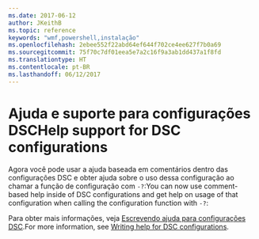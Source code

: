 ```yaml
---
ms.date: 2017-06-12
author: JKeithB
ms.topic: reference
keywords: "wmf,powershell,instalação"
ms.openlocfilehash: 2ebee552f22abd64ef644f702ce4ee627f7b0a69
ms.sourcegitcommit: 75f70c7df01eea5e7a2c16f9a3ab1dd437a1f8fd
ms.translationtype: HT
ms.contentlocale: pt-BR
ms.lasthandoff: 06/12/2017
---
```

# <a name="help-support-for-dsc-configurations"></a><span data-ttu-id="0a41e-102">Ajuda e suporte para configurações DSC</span><span class="sxs-lookup"><span data-stu-id="0a41e-102">Help support for DSC configurations</span></span>

<span data-ttu-id="0a41e-103">Agora você pode usar a ajuda baseada em comentários dentro das configurações DSC e obter ajuda sobre o uso dessa configuração ao chamar a função de configuração com `-?`:</span><span class="sxs-lookup"><span data-stu-id="0a41e-103">You can now use comment-based help inside of DSC configurations and get help on usage of that configuration when calling the configuration function with `-?`:</span></span>  

<span data-ttu-id="0a41e-104">Para obter mais informações, veja [Escrevendo ajuda para configurações DSC](https://msdn.microsoft.com/powershell/dsc/confighelp).</span><span class="sxs-lookup"><span data-stu-id="0a41e-104">For more information, see [Writing help for DSC configurations](https://msdn.microsoft.com/powershell/dsc/confighelp).</span></span>

